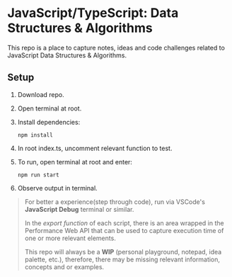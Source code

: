# JavaScript/TypeScript: Data Structures & Algorithms

This repo is a place to capture notes, ideas and code challenges related to JavaScript Data Structures & Algorithms.

## Setup

1. Download repo.
1. Open terminal at root.
1. Install dependencies:

   ```unix
   npm install
   ```

1. In root index.ts, uncomment relevant function to test.

1. To run, open terminal at root and enter:

   ```unix
   npm run start
   ```

1. Observe output in terminal.

> For better a experience(step through code), run via VSCode's **JavaScript Debug** terminal or similar.
>
> In the _export function_ of each script, there is an area wrapped in the Performance Web API that can be used to capture execution time of one or more relevant elements.
>
> This repo will always be a **WIP** (personal playground, notepad, idea palette, etc.), therefore, there may be missing relevant information, concepts and or examples.
